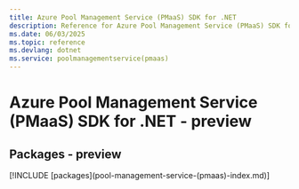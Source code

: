 ```yaml
---
title: Azure Pool Management Service (PMaaS) SDK for .NET
description: Reference for Azure Pool Management Service (PMaaS) SDK for .NET
ms.date: 06/03/2025
ms.topic: reference
ms.devlang: dotnet
ms.service: poolmanagementservice(pmaas)
---
```

# Azure Pool Management Service (PMaaS) SDK for .NET - preview
## Packages - preview
[!INCLUDE [packages](pool-management-service-(pmaas\)-index.md)]